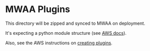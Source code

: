 # MWAA Plugins

This directory will be zipped and synced to MWAA on deployment. 

It's expecting a python module structure (see [AWS docs](https://docs.aws.amazon.com/mwaa/latest/userguide/configuring-dag-import-plugins.html#configuring-dag-plugins-test-create#configuring-dag-plugins-overview-complex)).

Also, see the AWS instructions on [creating plugins](https://docs.aws.amazon.com/mwaa/latest/userguide/configuring-dag-import-plugins.html#configuring-dag-plugins-test-create).
